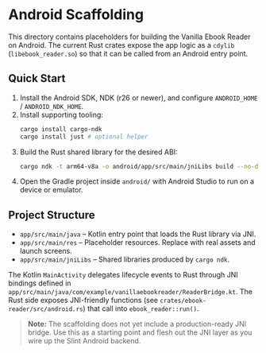 # Android Scaffolding

This directory contains placeholders for building the Vanilla Ebook Reader on Android. The current Rust crates expose the app logic as a `cdylib` (`libebook_reader.so`) so that it can be called from an Android entry point.

## Quick Start

1. Install the Android SDK, NDK (r26 or newer), and configure `ANDROID_HOME` / `ANDROID_NDK_HOME`.
2. Install supporting tooling:
   ```bash
   cargo install cargo-ndk
   cargo install just # optional helper
   ```
3. Build the Rust shared library for the desired ABI:
   ```bash
   cargo ndk -t arm64-v8a -o android/app/src/main/jniLibs build --no-default-features --features native-audio
   ```
4. Open the Gradle project inside `android/` with Android Studio to run on a device or emulator.

## Project Structure

- `app/src/main/java` – Kotlin entry point that loads the Rust library via JNI.
- `app/src/main/res` – Placeholder resources. Replace with real assets and launch screens.
- `app/src/main/jniLibs` – Shared libraries produced by `cargo ndk`.

The Kotlin `MainActivity` delegates lifecycle events to Rust through JNI bindings defined in `app/src/main/java/com/example/vanillaebookreader/ReaderBridge.kt`. The Rust side exposes JNI-friendly functions (see `crates/ebook-reader/src/android.rs`) that call into `ebook_reader::run()`.

> **Note:** The scaffolding does not yet include a production-ready JNI bridge. Use this as a starting point and flesh out the JNI layer as you wire up the Slint Android backend.
